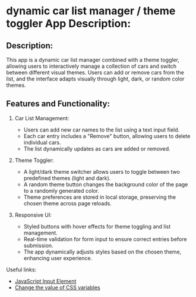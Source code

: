 # dynamic car list manager / theme toggler App Description:

## Description:

This app is a dynamic car list manager combined with a theme toggler, allowing users to interactively manage a collection of cars and switch between different visual themes. Users can add or remove cars from the list, and the interface adapts visually through light, dark, or random color themes.

## Features and Functionality:

1.  Car List Management:

    - Users can add new car names to the list using a text input field.
    - Each car entry includes a "Remove" button, allowing users to delete individual cars.
    - The list dynamically updates as cars are added or removed.

2.  Theme Toggler:

    - A light/dark theme switcher allows users to toggle between two predefined themes (light and dark).
    - A random theme button changes the background color of the page to a randomly generated color.
    - Theme preferences are stored in local storage, preserving the chosen theme across page reloads.

3.  Responsive UI:

    - Styled buttons with hover effects for theme toggling and list management.
    - Real-time validation for form input to ensure correct entries before submission.
    - The app dynamically adjusts styles based on the chosen theme, enhancing user experience.

Useful links:

- [JavaScript Input Element](https://developer.mozilla.org/en-US/docs/Web/HTML/Element/input)
- [Change the value of CSS variables](https://www.w3schools.com/css/css3_variables_javascript.asp)
